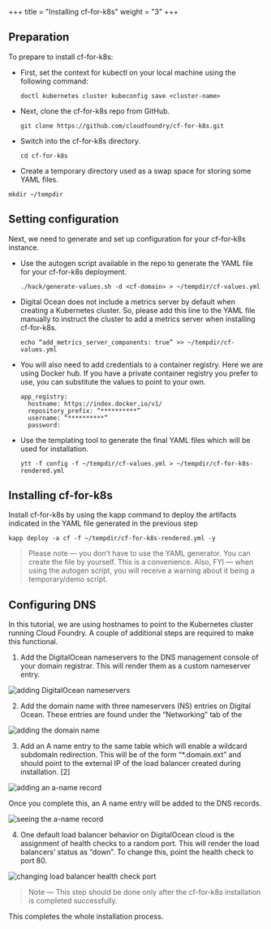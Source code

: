 +++
title = "Installing cf-for-k8s"
weight = "3"
+++


## Preparation

To prepare to install cf-for-k8s:

- First, set the context for kubectl on your local machine using the following command:

  ```
  doctl kubernetes cluster kubeconfig save <cluster-name>
  ```

- Next, clone the cf-for-k8s repo from GitHub.

  ```
  git clone https://github.com/cloudfoundry/cf-for-k8s.git
  ```

- Switch into the cf-for-k8s directory.

  ```
  cd cf-for-k8s
  ```

-   Create a temporary directory used as a swap space for storing some YAML files.

  ```
  mkdir ~/tempdir
  ```

## Setting configuration  

Next, we need to generate and set up configuration for your cf-for-k8s instance.

- Use the autogen script available in the repo to generate the YAML file for your cf-for-k8s deployment.

  ```
  ./hack/generate-values.sh -d <cf-domain> > ~/tempdir/cf-values.yml
  ```
  
- Digital Ocean does not include a metrics server by default when creating a Kubernetes cluster. So, please add this line to the YAML file manually to instruct the cluster to add a metrics server when installing cf-for-k8s.

  ```
  echo “add_metrics_server_components: true” >> ~/tempdir/cf-values.yml
  ```

- You will also need to add credentials to a container registry. Here we are using Docker hub. If you have a private container registry you prefer to use, you can substitute the values to point to your own.

  ```
  app_registry:
    hostname: https://index.docker.io/v1/
    repository_prefix: “**********”
    username: “**********”
    password: 
  ```

- Use the templating tool to generate the final YAML files which will be used for installation.

  ```
  ytt -f config -f ~/tempdir/cf-values.yml > ~/tempdir/cf-for-k8s-rendered.yml
  ```

## Installing cf-for-k8s

Install cf-for-k8s by using the kapp command to deploy the artifacts indicated in the YAML file generated in the previous step

```
kapp deploy -a cf -f ~/tempdir/cf-for-k8s-rendered.yml -y
```

> Please note — you don’t have to use the YAML generator. You can create the file by yourself. This is a convenience. Also, FYI — when using the autogen script, you will receive a warning about it being a temporary/demo script.

## Configuring DNS

In this tutorial, we are using hostnames to point to the Kubernetes cluster running Cloud Foundry. A couple of additional steps are required to make this functional.

1. Add the DigitalOcean nameservers to the DNS management console of your domain registrar. This will render them as a custom nameserver entry.

![adding DigitalOcean nameservers](/cf4k8s-do/img/do-3.png "Adding DigitalOcean DNS nameservers")

2. Add the domain name with three nameservers (NS) entries on Digital Ocean. These entries are found under the “Networking” tab of the 

![adding the domain name](/cf4k8s-do/img/do-4.png "Adding the domain name")

3. Add an A name entry to the same table which will enable a wildcard subdomain redirection. This will be of the form “*.domain.ext” and should point to the external IP of the load balancer created during installation. [2]

![adding an a-name record](/cf4k8s-do/img/do-5.png "Adding an a-name record")

Once you complete this, an A name entry will be added to the DNS records.

![seeing the a-name record](/cf4k8s-do/img/do-6.png "Seeing the a-name record")

4. One default load balancer behavior on DigitalOcean cloud is the assignment of health checks to a random port. This will render the load balancers’ status as “down”. To change this, point the health check to port 80.

![changing load balancer health check port](/cf4k8s-do/img/do-7.png "Changing the load balancer health check port")

> Note — This step should be done only after the cf-for-k8s installation is completed successfully.

This completes the whole installation process.
